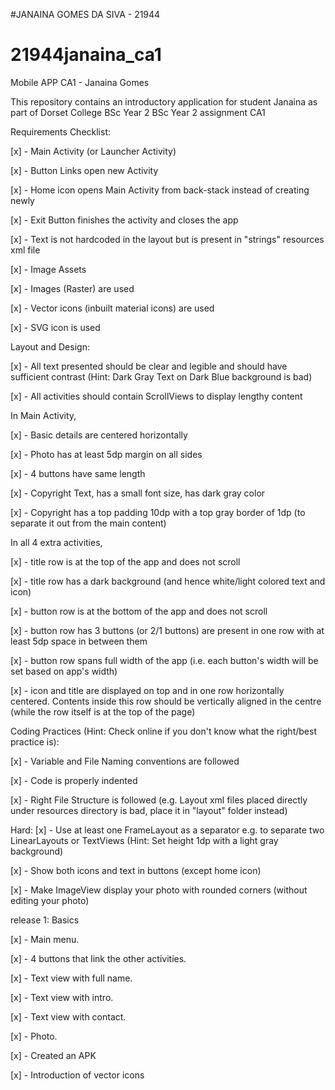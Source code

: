 #JANAINA GOMES DA SIVA - 21944
# 21944janaina_ca1
Mobile APP CA1 - Janaina Gomes


This repository contains an introductory application for student Janaina as part of Dorset College BSc Year 2 BSc Year 2 assignment CA1

Requirements Checklist:


[x] - Main Activity (or Launcher Activity)

[x] - Button Links open new Activity

[x] - Home icon opens Main Activity from back-stack instead of creating newly

[x] - Exit Button finishes the activity and closes the app

[x] - Text is not hardcoded in the layout but is present in "strings" resources xml file

[x] - Image Assets

[x] - Images (Raster) are used

[x] - Vector icons (inbuilt material icons) are used

[x] - SVG icon is used

Layout and Design:

[x] - All text presented should be clear and legible and should have sufficient contrast (Hint: Dark Gray Text on Dark Blue background is bad)

[x] - All activities should contain ScrollViews to display lengthy content

In Main Activity, 

[x] - Basic details are centered horizontally

[x] - Photo has at least 5dp margin on all sides

[x] - 4 buttons have same length

[x] - Copyright Text, has a small font size, has dark gray color

[x] - Copyright has a top padding 10dp with a top gray border of 1dp (to separate it out from the main content)

In all 4 extra activities, 

[x] - title row is at the top of the app and does not scroll

[x] - title row has a dark background (and hence white/light colored text and icon)

[x] - button row is at the bottom of the app and does not scroll

[x] - button row has 3 buttons (or 2/1 buttons) are present in one row with at least 5dp space in between them

[x] - button row spans full width of the app (i.e. each button's width will be set based on app's width)

[x] - icon and title are displayed on top and in one row horizontally centered. Contents inside this row should be vertically aligned in the centre (while the row itself is at the top of the page)

Coding Practices (Hint: Check online if you don't know what the right/best practice is):

[x] - Variable and File Naming conventions are followed

[x] - Code is properly indented

[x] - Right File Structure is followed (e.g. Layout xml files placed directly under resources directory is bad, place it in "layout" folder instead)

Hard:
[x] - Use at least one FrameLayout as a separator e.g. to separate two LinearLayouts or TextViews (Hint: Set height 1dp with a light gray background)

[x] - Show both icons and text in buttons (except home icon)

[x] - Make ImageView display your photo with rounded corners (without editing your photo)


release 1: Basics

[x] - Main menu. 

[x] - 4 buttons that link the other activities. 

[x] - Text view with full name. 

[x] - Text view with intro.

[x] - Text view with contact.

[x] - Photo. 

[x] - Created an APK

[x] - Introduction of vector icons
